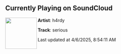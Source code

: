 ## Currently Playing on SoundCloud

[<img align="left" width="100" src="https://i1.sndcdn.com/artworks-DDK0lTSMzeKV4Y9W-tnykpw-t500x500.jpg">](https://soundcloud.com/xhrdy/serious)

**Artist**: h4rdy 

**Track**: serious

Last updated at 4/6/2025, 8:54:11 AM
